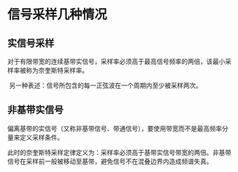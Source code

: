 # **信号采样几种情况**

## **实信号采样**

​		对于有限带宽的连续基带实信号，采样率必须高于最高信号频率的两倍，该最小采样率被称为奈奎斯特采样率。

​		另一种表述：信号所包含的每一正弦波在一个周期内至少被采样两次。

## 非基带实信号

​		偏离基带的实信号（又称非基带信号、带通信号），要使用带宽而不是最高频率分量来定义采样条件。

​		此时的奈奎斯特采样定律定义为：采样率必须高于基带实信号带宽的两倍。非基带信号在采样前一般被移动至基带，避免信号不在混叠边界内造成频谱失真。